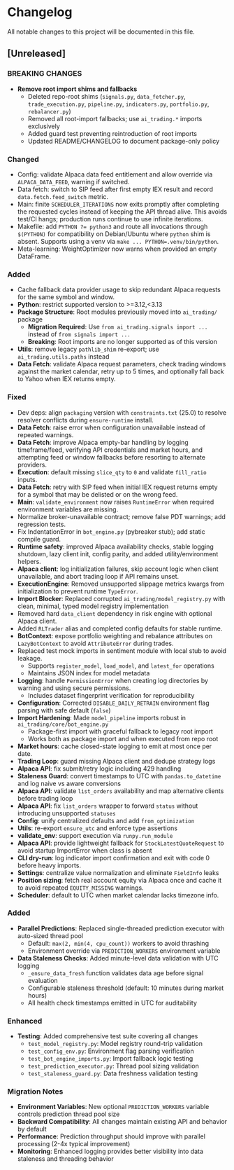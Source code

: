 # Changelog

All notable changes to this project will be documented in this file.

## [Unreleased]

### BREAKING CHANGES
- **Remove root import shims and fallbacks**
  - Deleted repo-root shims (`signals.py`, `data_fetcher.py`, `trade_execution.py`, `pipeline.py`, `indicators.py`, `portfolio.py`, `rebalancer.py`)
  - Removed all root-import fallbacks; use `ai_trading.*` imports exclusively
  - Added guard test preventing reintroduction of root imports
  - Updated README/CHANGELOG to document package-only policy

### Changed
- Config: validate Alpaca data feed entitlement and allow override via `ALPACA_DATA_FEED`, warning if switched.
- Data fetch: switch to SIP feed after first empty IEX result and record `data.fetch.feed_switch` metric.
- Main: finite `SCHEDULER_ITERATIONS` now exits promptly after completing
  the requested cycles instead of keeping the API thread alive. This
  avoids test/CI hangs; production runs continue to use infinite iterations.
- Makefile: add `PYTHON ?= python3` and route all invocations through
  `$(PYTHON)` for compatibility on Debian/Ubuntu where `python` shim is
  absent. Supports using a venv via `make ... PYTHON=.venv/bin/python`.
- Meta-learning: WeightOptimizer now warns when provided an empty DataFrame.

### Added
- Cache fallback data provider usage to skip redundant Alpaca requests
  for the same symbol and window.
- **Python**: restrict supported version to >=3.12,<3.13
- **Package Structure**: Root modules previously moved into `ai_trading/` package
  - **Migration Required**: Use `from ai_trading.signals import ...` instead of `from signals import ...`
  - **Breaking**: Root imports are no longer supported as of this version
- **Utils**: remove legacy `pathlib_shim` re-export; use `ai_trading.utils.paths` instead
- **Data Fetch**: validate Alpaca request parameters, check trading windows
  against the market calendar, retry up to 5 times, and optionally fall back to
  Yahoo when IEX returns empty.

### Fixed
- Dev deps: align `packaging` version with `constraints.txt` (25.0) to
  resolve resolver conflicts during `ensure-runtime` install.
- **Data Fetch**: raise error when configuration unavailable instead of repeated warnings.
- **Data Fetch**: improve Alpaca empty-bar handling by logging timeframe/feed,
  verifying API credentials and market hours, and attempting feed or window
  fallbacks before resorting to alternate providers.
- **Execution**: default missing `slice_qty` to `0` and validate `fill_ratio` inputs.
- **Data Fetch**: retry with SIP feed when initial IEX request returns empty
  for a symbol that may be delisted or on the wrong feed.
- **Main**: `validate_environment` now raises `RuntimeError` when required
  environment variables are missing.
- Normalize broker-unavailable contract; remove false PDT warnings; add regression tests.
- Fix IndentationError in `bot_engine.py` (pybreaker stub); add static compile guard.
- **Runtime safety**: improved Alpaca availability checks, stable logging shutdown,
  lazy client init, config parity, and added utility/environment helpers.
- **Alpaca client**: log initialization failures, skip account logic when client
  unavailable, and abort trading loop if API remains unset.
- **ExecutionEngine**: Removed unsupported slippage metrics kwargs from initialization to prevent runtime `TypeError`.
- **Import Blocker**: Replaced corrupted `ai_trading/model_registry.py` with clean, minimal, typed model registry implementation
- Removed hard `data_client` dependency in risk engine with optional Alpaca client.
- Added `RLTrader` alias and completed config defaults for stable runtime.
- **BotContext**: expose portfolio weighting and rebalance attributes on `LazyBotContext` to avoid `AttributeError` during trades.
- Replaced test mock imports in sentiment module with local stub to avoid leakage.
  - Supports `register_model`, `load_model`, and `latest_for` operations
  - Maintains JSON index for model metadata
- **Logging**: handle `PermissionError` when creating log directories by warning and using secure permissions.
  - Includes dataset fingerprint verification for reproducibility
- **Configuration**: Corrected `DISABLE_DAILY_RETRAIN` environment flag parsing with safe default (`false`)
- **Import Hardening**: Made `model_pipeline` imports robust in `ai_trading/core/bot_engine.py`
  - Package-first import with graceful fallback to legacy root import
  - Works both as package import and when executed from repo root
- **Market hours**: cache closed-state logging to emit at most once per date.
- **Trading Loop**: guard missing Alpaca client and dedupe strategy logs
- **Alpaca API**: fix submit/retry logic including 429 handling
- **Staleness Guard**: convert timestamps to UTC with `pandas.to_datetime` and
  log naive vs aware conversions
- **Alpaca API**: validate `list_orders` availability and map alternative clients before trading loop
- **Alpaca API**: fix `list_orders` wrapper to forward `status` without introducing unsupported `statuses`
- **Config**: unify centralized defaults and add `from_optimization`
- **Utils**: re-export `ensure_utc` and enforce type assertions
- **validate_env**: support execution via `runpy.run_module`
- **Alpaca API**: provide lightweight fallback for `StockLatestQuoteRequest` to avoid startup ImportError when class is absent
- **CLI dry-run**: log indicator import confirmation and exit with code 0 before heavy imports.
- **Settings**: centralize value normalization and eliminate `FieldInfo` leaks
- **Position sizing**: fetch real account equity via Alpaca once and cache it to avoid repeated `EQUITY_MISSING` warnings.
- **Scheduler**: default to UTC when market calendar lacks timezone info.

### Added
- **Parallel Predictions**: Replaced single-threaded prediction executor with auto-sized thread pool
  - Default: `max(2, min(4, cpu_count))` workers to avoid thrashing
  - Environment override via `PREDICTION_WORKERS` environment variable
- **Data Staleness Checks**: Added minute-level data validation with UTC logging
  - `_ensure_data_fresh` function validates data age before signal evaluation
  - Configurable staleness threshold (default: 10 minutes during market hours)
  - All health check timestamps emitted in UTC for auditability

### Enhanced
- **Testing**: Added comprehensive test suite covering all changes
  - `test_model_registry.py`: Model registry round-trip validation
  - `test_config_env.py`: Environment flag parsing verification
  - `test_bot_engine_imports.py`: Import fallback logic testing
  - `test_prediction_executor.py`: Thread pool sizing validation
  - `test_staleness_guard.py`: Data freshness validation testing

### Migration Notes
- **Environment Variables**: New optional `PREDICTION_WORKERS` variable controls prediction thread pool size
- **Backward Compatibility**: All changes maintain existing API and behavior by default
- **Performance**: Prediction throughput should improve with parallel processing (2-4x typical improvement)
- **Monitoring**: Enhanced logging provides better visibility into data staleness and threading behavior
